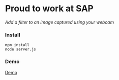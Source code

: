 # Proud to work at SAP

*Add a filter to an image captured using your webcam*

### Install

    npm install
    node server.js

### Demo

[Demo](http://iamproudtoworkatsap.herokuapp.com)

